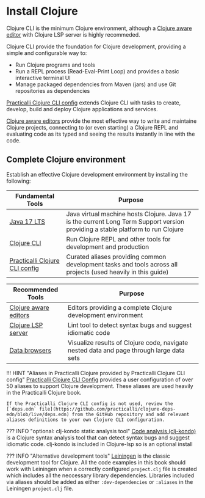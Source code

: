 # Install Clojure

Clojure CLI is the minimum Clojure environment, although a [Clojure aware editor](/clojure/clojure-editors/) with Clojure LSP server is highly recommeded.

Clojure CLI provide the foundation for Clojure development, providing a simple and configurable way to:

* Run Clojure programs and tools
* Run a REPL process (Read-Eval-Print Loop) and provides a basic interactive terminal UI
* Manage packaged dependencies from Maven (jars) and use Git repositories as dependencies

[Practicalli Clojure CLI config](clojure-cli/#practicalli-clojure-cli-config) extends Clojure CLI with tasks to create, develop, build and deploy Clojure applications and services.

[Clojure aware editors](clojure-editors/) provide the most effective way to write and maintaine Clojure projects, connecting to (or even starting) a Clojure REPL and evaluating code as its typed and seeing the results instantly in line with the code.


## Complete Clojure environment

Establish an effective Clojure development environment by installing the following:

| Fundamental Tools                                                             | Purpose                                                                                                                         |
|-------------------------------------------------------------------------------|---------------------------------------------------------------------------------------------------------------------------------|
| [Java 17 LTS](java.md)                                                        | Java virtual machine hosts Clojure. Java 17 is the current Long Term Support version providing a stable platform to run Clojure |
| [Clojure CLI](clojure-cli.md)                                                 | Run Clojure REPL and other tools for development and production                                                                 |
| [Practicalli Clojure CLI config](clojure-cli/#practicalli-clojure-cli-config) | Curated aliases providing common development tasks and tools across all projects (used heavily in this guide)                   |


| Recommended Tools                                             | Purpose                                                                                  |
|---------------------------------------------------------------|------------------------------------------------------------------------------------------|
| [Clojure aware editors](/clojure/clojure-editors/)            | Editors providing a complete Clojure development environment                             |
| [Clojure LSP server](/clojure/clojure-editors/clojure-lsp.md) | Lint tool to detect syntax bugs and suggest idiomatic code                               |
| [Data browsers](data-browsers/)                               | Visualize results of Clojure code, navigate nested data and page through large data sets |


!!! HINT "Aliases in Practicalli Clojure provided by Practicalli Clojure CLI config"
    [Practicalli Clojure CLI Config](clojure-cli/#practicalli-clojure-cli-config) provides a user configuration of over 50 aliases to support Clojure development. These aliases are used heavily in the Practicalli Clojure book.

    If the Practicalli Clojure CLI config is not used, review the [`deps.edn` file](https://github.com/practicalli/clojure-deps-edn/blob/live/deps.edn) from the GitHub repository and add relevant aliases definitions to your own Clojure CLI configuration.

??? INFO "optional: clj-kondo static analysis tool"
    [Code analysis (clj-kondo)](/clojure/reference/code-analysis.md) is a Clojure syntax analysis tool that can detect syntax bugs and suggest idiomatic code.  clj-kondo is included in Clojure-lsp so is an optional install

??? INFO "Alternative development tools"
    [Leiningen](https://leiningen.org) is the classic development tool for Clojure.  All the code examples in this book should work with Leiningen when a correctly configured `project.clj` file is created which includes all the neccessary library dependencies.  Libraries included via aliases should be added as either `:dev-dependencies` or `:aliases` in the Leiningen `project.clj` file.
